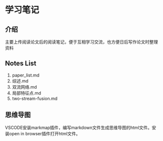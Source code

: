 # 学习笔记

## 介绍

主要上传阅读论文后的阅读笔记，便于互相学习交流，也方便日后写作论文时整理资料

## Notes List

1. paper_list.md
2. 综述.md
3. 双流网络.md
4. 局部特征点.md
5. two-stream-fusion.md

## 思维导图

VSCODE安装markmap插件，编写markdown文件生成思维导图的html文件。安装open in browser插件打开html文件。
